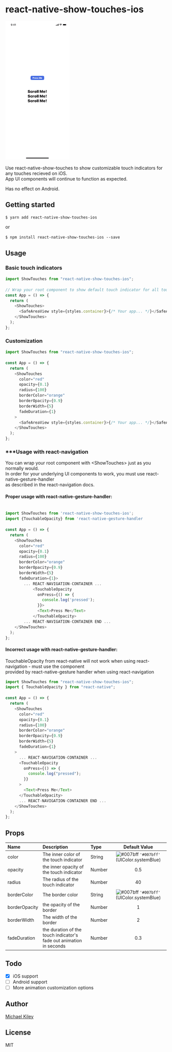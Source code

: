 # react-native-show-touches-ios

<img src="https://github.com/michael-kiley-verified/react-native-show-touches-ios/blob/main/README/demo.gif" width="200" />

Use react-native-show-touches to show customizable touch indicators for any touches recieved on iOS.  
App UI components will continue to function as expected.

Has no effect on Android.

## Getting started

`$ yarn add react-native-show-touches-ios`

or

`$ npm install react-native-show-touches-ios --save`

## Usage

### Basic touch indicators

```javascript
import ShowTouches from "react-native-show-touches-ios";

// Wrap your root component to show default touch indicator for all touches
const App = () => {
  return (
    <ShowTouches>
      <SafeAreaView style={styles.container}>{/* Your app... */}</SafeAreaView>
    </ShowTouches>
  );
};
```

### Customization

```javascript
import ShowTouches from "react-native-show-touches-ios";

const App = () => {
  return (
    <ShowTouches
      color="red"
      opacity={0.1}
      radius={100}
      borderColor="orange"
      borderOpacity={0.9}
      borderWidth={5}
      fadeDuration={1}
    >
      <SafeAreaView style={styles.container}>{/* Your app... */}</SafeAreaView>
    </ShowTouches>
  );
};
```

### \*\*\*Usage with react-navigation

You can wrap your root component with <ShowTouches\> just as you normally would.  
In order for your underlying UI components to work, you must use react-native-gesture-handler  
as described in the react-navigation docs.

#### Proper usage with react-native-gesture-handler:

```javascript

import ShowTouches from 'react-native-show-touches-ios';
import {TouchableOpacity} from 'react-native-gesture-handler

const App = () => {
  return (
    <ShowTouches
      color="red"
      opacity={0.1}
      radius={100}
      borderColor="orange"
      borderOpacity={0.9}
      borderWidth={5}
      fadeDuration={1}>
        ... REACT-NAVIGATION-CONTAINER ...
            <TouchableOpacity
              onPress={() => {
                console.log('pressed');
              }}>
              <Text>Press Me</Text>
            </TouchableOpacity>
        ... REACT-NAVIGATION-CONTAINER END ...
    </ShowTouches>
  );
};
```

#### Incorrect usage with react-native-gesture-handler:

TouchableOpacity from react-native will not work when using react-navigation - must use the component  
provided by react-native-gesture handler when using react-navigation

```javascript
import ShowTouches from "react-native-show-touches-ios";
import { TouchableOpacity } from "react-native";

const App = () => {
  return (
    <ShowTouches
      color="red"
      opacity={0.1}
      radius={100}
      borderColor="orange"
      borderOpacity={0.9}
      borderWidth={5}
      fadeDuration={1}
    >
      ... REACT-NAVIGATION-CONTAINER ...
      <TouchableOpacity
        onPress={() => {
          console.log("pressed");
        }}
      >
        <Text>Press Me</Text>
      </TouchableOpacity>
      ... REACT-NAVIGATION-CONTAINER END ...
    </ShowTouches>
  );
};
```

## Props

| Name          | Description                                                         | Type   |                                       Default Value                                       |
| :------------ | :------------------------------------------------------------------ | :----- | :---------------------------------------------------------------------------------------: |
| color         | The inner color of the touch indicator                              | String | ![#007bff](https://placehold.it/15/007bff/000000?text=+) `'#007bff'` (UIColor.systemBlue) |
| opacity       | the inner opacity of the touch indicator                            | Number |                                            0.5                                            |
| radius        | The radius of the touch indicator                                   | Number |                                            40                                             |
| borderColor   | The border color                                                    | String | ![#007bff](https://placehold.it/15/007bff/000000?text=+) `'#007bff'` (UIColor.systemBlue) |
| borderOpacity | the opacity of the border                                           | Number |                                             1                                             |
| borderWidth   | The width of the border                                             | Number |                                             2                                             |
| fadeDuration  | the duration of the touch indicator's fade out animation in seconds | Number |                                            0.3                                            |

## Todo

- [x] iOS support
- [ ] Android support
- [ ] More animation customization options

## Author

[Michael Kiley](https://harbourviewtechnologies.com)

## License

MIT

